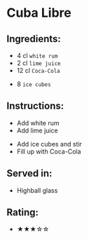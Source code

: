 # Cuba Libre

## Ingredients:
- 4 cl `white rum`
- 2 cl `lime juice` <!-- - 4 `lime wedges` --> <!-- - 0.5 `lime` -->  <!-- - 1/2 `lime` --> <!-- - 2 `lime wedges` -->
- 12 cl `Coca-Cola`
<!-- - 2 dashes `Angostura Bitter` -->
- 8 `ice cubes`

## Instructions:
<!-- - Cut off the ends of the lime and slice it lengthwise -->
<!-- - Cut away the pith and slice each half in quarters -->
<!-- - Muddle the lime to extract the juice -->
<!-- - Muddle the lime to extract the juice and release the flavors -->
- Add white rum
- Add lime juice <!-- - Add squeezed lime wedges -->
<!-- - Add Angostura Bitter -->
- Add ice cubes and stir
- Fill up with Coca-Cola

## Served in:
- Highball glass

## Rating:
- ★★★☆☆
